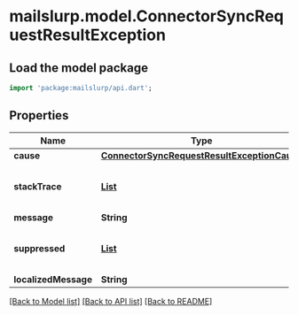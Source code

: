 # mailslurp.model.ConnectorSyncRequestResultException

## Load the model package
```dart
import 'package:mailslurp/api.dart';
```

## Properties
Name | Type | Description | Notes
------------ | ------------- | ------------- | -------------
**cause** | [**ConnectorSyncRequestResultExceptionCause**](ConnectorSyncRequestResultExceptionCause) |  | [optional] 
**stackTrace** | [**List<ConnectorSyncRequestResultExceptionCauseStackTraceInner>**](ConnectorSyncRequestResultExceptionCauseStackTraceInner) |  | [optional] [default to const []]
**message** | **String** |  | [optional] 
**suppressed** | [**List<ConnectorSyncRequestResultExceptionCauseSuppressedInner>**](ConnectorSyncRequestResultExceptionCauseSuppressedInner) |  | [optional] [default to const []]
**localizedMessage** | **String** |  | [optional] 

[[Back to Model list]](../README#documentation-for-models) [[Back to API list]](../README#documentation-for-api-endpoints) [[Back to README]](../README)


